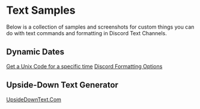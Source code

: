 # Text Samples

Below is a collection of samples and screenshots for custom things you can do with text commands and formatting in Discord Text Channels.

## Dynamic Dates
[Get a Unix Code for a specific time](https://www.epochconverter.com/)
[Discord Formatting Options](https://pastebin.com/rJFE9yxq)

## Upside-Down Text Generator
[UpsideDownText.Com](https://www.upsidedowntext.com/)

